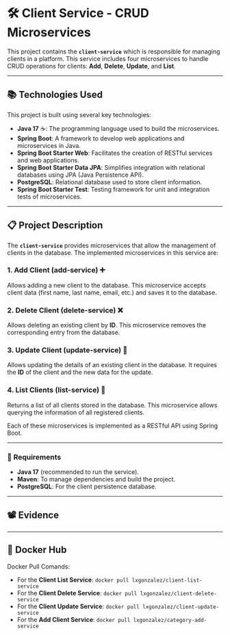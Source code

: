 # 🛠 **Client Service - CRUD Microservices**
This project contains the **`client-service`** which is responsible for managing clients in a platform. This service includes four microservices to handle CRUD operations for clients: **Add**, **Delete**, **Update**, and **List**.

---

## 📚 **Technologies Used**

This project is built using several key technologies:

- **Java 17** ☕: The programming language used to build the microservices.
- **Spring Boot**: A framework to develop web applications and microservices in Java.
- **Spring Boot Starter Web**: Facilitates the creation of RESTful services and web applications.
- **Spring Boot Starter Data JPA**: Simplifies integration with relational databases using JPA (Java Persistence API).
- **PostgreSQL**: Relational database used to store client information.
- **Spring Boot Starter Test**: Testing framework for unit and integration tests of microservices.

---

## 📋 **Project Description**

The **`client-service`** provides microservices that allow the management of clients in the database. The implemented microservices in this service are:

### 1. **Add Client (add-service)** ➕

Allows adding a new client to the database. This microservice accepts client data (first name, last name, email, etc.) and saves it to the database.

### 2. **Delete Client (delete-service)** ❌

Allows deleting an existing client by **ID**. This microservice removes the corresponding entry from the database.

### 3. **Update Client (update-service)** 🔄

Allows updating the details of an existing client in the database. It requires the **ID** of the client and the new data for the update.

### 4. **List Clients (list-service)** 📜

Returns a list of all clients stored in the database. This microservice allows querying the information of all registered clients.

Each of these microservices is implemented as a RESTful API using Spring Boot.

---
### 📝 **Requirements**

- **Java 17** (recommended to run the service).
- **Maven**: To manage dependencies and build the project.
- **PostgreSQL**: For the client persistence database.
---

## 📽️ Evidence




---
## 🐳 Docker Hub

Docker Pull Comands:


- For the **Client List Service**:  `docker pull lxgonzalez/client-list-service`
- For the **Client Delete Service**: `docker pull lxgonzalez/client-delete-service`
- For the **Client Update Service**: `docker pull lxgonzalez/client-update-service`
- For the **Add Client Service**: `docker pull lxgonzalez/category-add-service`
